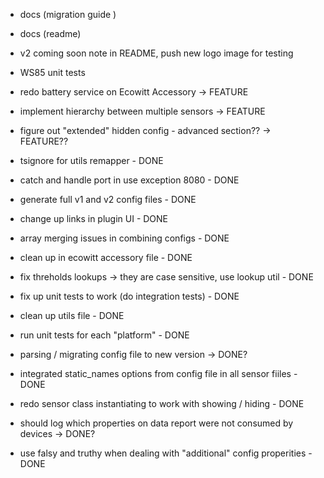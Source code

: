 

- docs (migration guide )

- docs (readme)

- v2 coming soon note in README, push new logo image for testing

- WS85 unit tests






- redo battery service on Ecowitt Accessory -> FEATURE
- implement hierarchy between multiple sensors -> FEATURE
- figure out "extended" hidden config - advanced section?? -> FEATURE??





- tsignore for utils remapper - DONE

- catch and handle port in use exception 8080 - DONE

- generate full v1 and v2 config files - DONE

- change up links in plugin UI - DONE

- array merging issues in combining configs - DONE

- clean up in ecowitt accessory file - DONE

- fix threholds lookups -> they are case sensitive, use lookup util - DONE

- fix up unit tests to work (do integration tests) - DONE

- clean up utils file - DONE

- run unit tests for each "platform" - DONE

- parsing / migrating config file to new version -> DONE?

- integrated static_names options from config file in all sensor fiiles - DONE

- redo sensor class instantiating to work with showing / hiding - DONE

- should log which properties on data report were not consumed by devices -> DONE?

- use falsy and truthy when dealing with "additional" config properities - DONE
